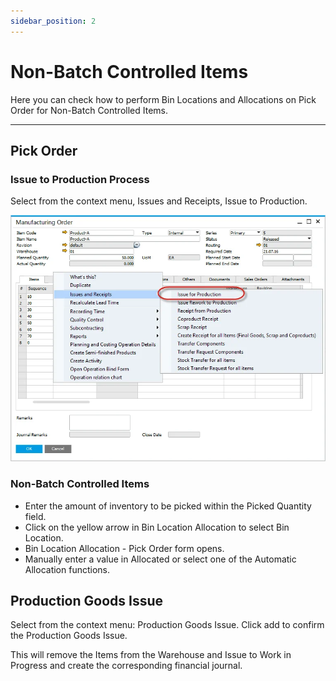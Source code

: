 ```yaml
---
sidebar_position: 2
---
```


# Non-Batch Controlled Items

Here you can check how to perform Bin Locations and Allocations on Pick Order for Non-Batch Controlled Items.

---

## Pick Order

### Issue to Production Process

Select from the context menu, Issues and Receipts, Issue to Production.

![Issue for production](./media/non-batch-controlled-items/issue-for-production.webp)

### Non-Batch Controlled Items

- Enter the amount of inventory to be picked within the Picked Quantity field.
- Click on the yellow arrow in Bin Location Allocation to select Bin Location.
- Bin Location Allocation - Pick Order form opens.
- Manually enter a value in Allocated or select one of the Automatic Allocation functions.

## Production Goods Issue

Select from the context menu: Production Goods Issue. Click add to confirm the Production Goods Issue.

This will remove the Items from the Warehouse and Issue to Work in Progress and create the corresponding financial journal.
